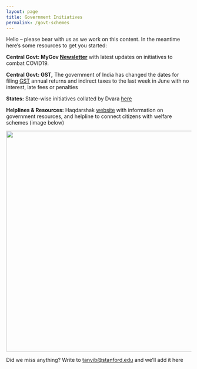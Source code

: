 ```yaml
---
layout: page
title: Government Initiatives
permalink: /govt-schemes
---
```


Hello – please bear with us as we work on this content. In the meantime here’s some resources to get you started:

**Central Govt: MyGov [Newsletter](http://jan-sampark.nic.in/campaigns/2020/03-Apr/MYGOV/index.html)** with latest updates on initiatives to combat COVID19.

**Central Govt: GST,** The government of India has changed the dates for filing [GST](https://pib.gov.in/PressReleaseIframePage.aspx?PRID=1607942) annual returns and indirect taxes to the last week in June with no interest, late fees or penalties

**States:** State-wise initiatives collated by Dvara [here](https://www.dvara.com/research/resources/notes/interventions-of-states-in-response-to-covid-19-outbreak/)

**Helplines & Resources:** Haqdarshak [website](https://haqdarshak.com/gov-res) with information on government resources, and helpline to connect citizens with welfare schemes (image below)

<div style="text-align: center;">
  <img src="https://lh6.googleusercontent.com/vxzk-VOZ4zkt4XFSeKBjaKHZIX_OyZNFnEcrODxMy9IG9Amh4L3UmdQJZwBpKqCdrMn8xUwpFjlShCleffzTObExK_gxruZbeXYbpHYtEPeYffCHTQF3tbl400theRHWEbvWMp8u" 
       width="598px" height="598px"/>
</div>


Did we miss anything? Write to tanvib@stanford.edu and we’ll add it here
